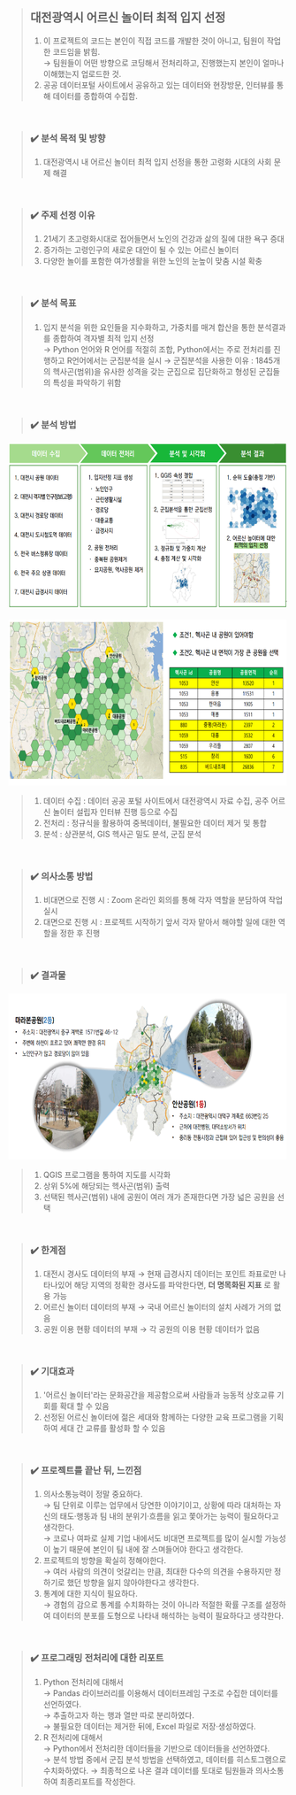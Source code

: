> ## 대전광역시 어르신 놀이터 최적 입지 선정
> 1. 이 프로젝트의 코드는 본인이 직접 코드를 개발한 것이 아니고, 팀원이 작업한 코드임을 밝힘.  
>    → 팀원들이 어떤 방향으로 코딩해서 전처리하고, 진행했는지 본인이 얼마나 이해했는지 업로드한 것.  
> 2. 공공 데이터포털 사이트에서 공유하고 있는 데이터와 현장방문, 인터뷰를 통해 데이터를 종합하여 수집함.  
<br/>

> ### :heavy_check_mark: 분석 목적 및 방향
> 1. 대전광역시 내 어르신 놀이터 최적 입지 선정을 통한 고령화 시대의 사회 문제 해결  
<br/>

> ### :heavy_check_mark: 주제 선정 이유  
> 1. 21세기 초고령화시대로 접어들면서 노인의 건강과 삶의 질에 대한 욕구 증대  
> 2. 증가하는 고령인구의 새로운 대안이 될 수 있는 어르신 놀이터  
> 3. 다양한 놀이를 포함한 여가생활을 위한 노인의 눈높이 맞춤 시설 확충  
<br/>

> ### :heavy_check_mark: 분석 목표  
> 1. 입지 분석을 위한 요인들을 지수화하고, 가중치를 매겨 합산을 통한 분석결과를 종합하여 격자별 최적 입지 선정  
> → Python 언어와 R 언어를 적절히 조합, Python에서는 주로 전처리를 진행하고 R언어에서는 군집분석을 실시
> → 군집분석을 사용한 이유 : 1845개의 헥사곤(범위)을 유사한 성격을 갖는 군집으로 집단화하고 형성된 군집들의 특성을 파악하기 위함
<br/>

> ### :heavy_check_mark: 분석 방법
<img src="./img/Dae_dataprocess.PNG" width="650" height="300"><br/>  
<img src="./img/Dae_area.PNG" width="650" height="300"><br/>  
> 1. 데이터 수집 : 데이터 공공 포털 사이트에서 대전광역시 자료 수집, 공주 어르신 놀이터 설립자 인터뷰 진행 등으로 수집
> 2. 전처리 : 정규식을 활용하여 중복데이터, 불필요한 데이터 제거 및 통합
> 3. 분석 : 상관분석, GIS 헥사곤 밀도 분석, 군집 분석 
<br/>

> ### :heavy_check_mark: 의사소통 방법  
> 1. 비대면으로 진행 시 : Zoom 온라인 회의를 통해 각자 역할을 분담하여 작업 실시  
> 2. 대면으로 진행 시 : 프로젝트 시작하기 앞서 각자 맡아서 해야할 일에 대한 역할을 정한 후 진행
<br/>

> ### :heavy_check_mark: 결과물  
<img src="./img/Dae_rank.PNG" width="650" height="300"><br/>  
> 1. QGIS 프로그램을 통하여 지도를 시각화
> 2. 상위 5%에 해당되는 헥사곤(범위) 출력
> 3. 선택된 헥사곤(범위) 내에 공원이 여러 개가 존재한다면 가장 넓은 공원을 선택
<br/>

> ### :heavy_check_mark: 한계점  
> 1. 대전시 경사도 데이터의 부재
>    → 현재 급경사지 데이터는 포인트 좌표로만 나타나있어 해당 지역의 정확한 경사도를 파악한다면, __더 명목화된 지표__ 로 활용 가능
> 2. 어르신 놀이터 데이터의 부재
>    → 국내 어르신 놀이터의 설치 사례가 거의 없음
> 3. 공원 이용 현황 데이터의 부재
>    → 각 공원의 이용 현황 데이터가 없음  
<br/>

> ### :heavy_check_mark: 기대효과  
> 1. '어르신 놀이터'라는 문화공간을 제공함으로써 사람들과 능동적 상호교류 기회를 확대 할 수 있음  
> 2. 선정된 어르신 놀이터에 젊은 세대와 함께하는 다양한 교육 프로그램을 기획하여 세대 간 교류를 활성화 할 수 있음  
<br/>

> ### :heavy_check_mark: 프로젝트를 끝난 뒤, 느낀점
> 1. 의사소통능력이 정말 중요하다.  
     → 팀 단위로 이루는 업무에서 당연한 이야기이고, 상황에 따라 대처하는 자신의 태도·행동과 팀 내의 분위기·흐름을 읽고 쫓아가는 능력이 필요하다고 생각한다.  
     → 코로나 여파로 실제 기업 내에서도 비대면 프로젝트를 많이 실시할 가능성이 높기 때문에 본인이 팀 내에 잘 스며들어야 한다고 생각한다.
> 2. 프로젝트의 방향을 확실히 정해야한다.  
     → 여러 사람의 의견이 엇갈리는 만큼, 최대한 다수의 의견을 수용하지만 정하기로 했던 방향을 잃지 않아야한다고 생각한다.
> 3. 통계에 대한 지식이 필요하다.  
     → 경험의 감으로 통계를 수치화하는 것이 아니라 적절한 확률 구조를 설정하여 데이터의 분포를 도형으로 나타내 해석하는 능력이 필요하다고 생각한다.  
<br/>

> ### :heavy_check_mark: 프로그래밍 전처리에 대한 리포트
> 1. Python 전처리에 대해서  
     → Pandas 라이브러리를 이용해서 데이터프레임 구조로 수집한 데이터를 선언하였다.  
     → 추출하고자 하는 행과 열만 따로 분리하였다.  
     → 불필요한 데이터는 제거한 뒤에, Excel 파일로 저장·생성하였다.  
> 2. R 전처리에 대해서  
     → Python에서 전처리한 데이터들을 기반으로 데이터들을 선언하였다.  
     → 분석 방법 중에서 군집 분석 방법을 선택하였고, 데이터를 히스토그램으로 수치화하였다.
     → 최종적으로 나온 결과 데이터를 토대로 팀원들과 의사소통하여 최종리포트를 작성한다.  
<br/>
